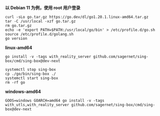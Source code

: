**以 Debian 11 为例，使用 root 用户登录**

```
curl -sLo go.tar.gz https://go.dev/dl/go1.20.1.linux-amd64.tar.gz
tar -C /usr/local -xzf go.tar.gz
rm go.tar.gz
echo -e 'export PATH=$PATH:/usr/local/go/bin' > /etc/profile.d/go.sh
source /etc/profile.d/golang.sh
go version
```

**linux-amd64**

```
go install -v -tags with_reality_server github.com/sagernet/sing-box/cmd/sing-box@dev-next
```

```
systemctl stop sing-box
cp ./go/bin/sing-box ./
systemctl start sing-box
rm -rf go
```


**windows-amd64**

```
GOOS=windows GOARCH=amd64 go install -v -tags with_utls,with_reality_server github.com/sagernet/sing-box/cmd/sing-box@dev-next
```
